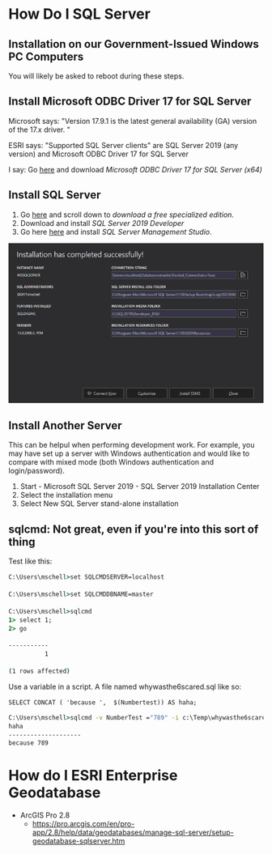 # How Do I SQL Server

## Installation on our Government-Issued Windows PC Computers

You will likely be asked to reboot during these steps.

## Install Microsoft ODBC Driver 17 for SQL Server

Microsoft says: "Version 17.9.1 is the latest general availability (GA) version of the 17.x driver. "

ESRI says: "Supported SQL Server clients" are SQL Server 2019 (any version) and Microsoft ODBC Driver 17 for SQL Server

I say: Go [here](https://docs.microsoft.com/en-us/sql/connect/odbc/download-odbc-driver-for-sql-server?view=sql-server-ver15) and download _Microsoft ODBC Driver 17 for SQL Server (x64)_

## Install SQL Server

1. Go [here](https://www.microsoft.com/en-us/sql-server/sql-server-downloads) and scroll down to _download a free specialized edition_. 
2. Download and install _SQL Server 2019 Developer_
3. Go here [here](https://docs.microsoft.com/en-us/sql/ssms/download-sql-server-management-studio-ssms?redirectedfrom=MSDN&view=sql-server-ver15) and install _SQL Server Management Studio_.  


![drakeisthesqlserverofmusic](https://github.com/mattyschell/geodatabase-build-sqlserver/blob/main/doc/sqlserver2019.PNG)


## Install Another Server

This can be helpul when performing development work.  For example, you may have set up a server with Windows authentication and would like to compare with mixed mode (both Windows authentication and login/password).    

1. Start - Microsoft SQL Server 2019 - SQL Server 2019 Installation Center
2. Select the installation menu
3. Select New SQL Server stand-alone installation



## sqlcmd: Not great, even if you're into this sort of thing

Test like this:
```bat
C:\Users\mschell>set SQLCMDSERVER=localhost

C:\Users\mschell>set SQLCMDDBNAME=master

C:\Users\mschell>sqlcmd
1> select 1;
2> go

-----------
          1

(1 rows affected)
```

Use a variable in a script.  A file named whywasthe6scared.sql like so:

```
SELECT CONCAT ( 'because ',  $(Numbertest)) AS haha;
```

```bat
C:\Users\mschell>sqlcmd -v NumberTest ="789" -i c:\Temp\whywasthe6scared.sql
haha
--------------------
because 789
```


# How do I ESRI Enterprise Geodatabase

* ArcGIS Pro 2.8
    * https://pro.arcgis.com/en/pro-app/2.8/help/data/geodatabases/manage-sql-server/setup-geodatabase-sqlserver.htm
